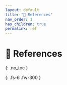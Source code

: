 ```yaml
---
layout: default
title: "📖 References"
nav_order: 1
has_children: true
permalink: ref
---
```


# 📖 References
{: .no_toc }

{: .fs-6 .fw-300 }
